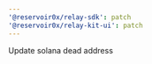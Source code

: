 ```yaml
---
'@reservoir0x/relay-sdk': patch
'@reservoir0x/relay-kit-ui': patch
---
```


Update solana dead address
